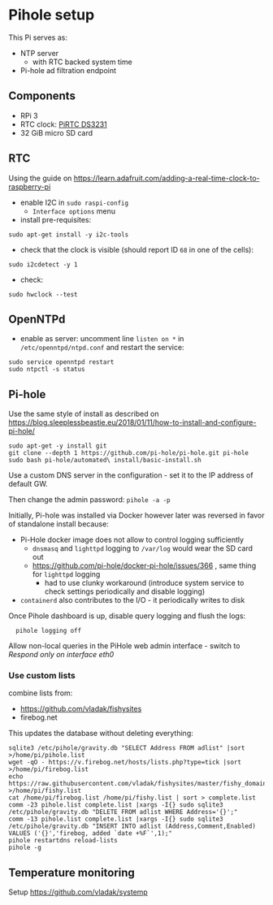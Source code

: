 # Pihole setup

This Pi serves as:
  - NTP server
    - with RTC backed system time
  - Pi-hole ad filtration endpoint

## Components

- RPi 3
- RTC clock: [PiRTC DS3231](https://www.adafruit.com/product/4282)
- 32 GiB micro SD card

## RTC

Using the guide on https://learn.adafruit.com/adding-a-real-time-clock-to-raspberry-pi

- enable I2C in `sudo raspi-config`
  - `Interface options` menu
- install pre-requisites:
```
sudo apt-get install -y i2c-tools
```
- check that the clock is visible (should report ID `68` in one of the cells):
```
sudo i2cdetect -y 1
```
- check:
```
sudo hwclock --test
```

## OpenNTPd

- enable as server: uncomment line `listen on *` in `/etc/openntpd/ntpd.conf` and restart the service:
```
sudo service openntpd restart
sudo ntpctl -s status
```

## Pi-hole

Use the same style of install as described on https://blog.sleeplessbeastie.eu/2018/01/11/how-to-install-and-configure-pi-hole/

```
sudo apt-get -y install git
git clone --depth 1 https://github.com/pi-hole/pi-hole.git pi-hole
sudo bash pi-hole/automated\ install/basic-install.sh
```

Use a custom DNS server in the configuration - set it to the IP address of default GW.

Then change the admin password: `pihole -a -p`

Initially, Pi-hole was installed via Docker however later was reversed in favor of standalone install because:
  - Pi-Hole docker image does not allow to control logging sufficiently
    - `dnsmasq` and `lighttpd` logging to `/var/log` would wear the SD card out
    - https://github.com/pi-hole/docker-pi-hole/issues/366 , same thing for `lighttpd` logging
      - had to use clunky workaround (introduce system service to check settings periodically and disable logging)
  - `containerd` also contributes to the I/O - it periodically writes to disk

Once Pihole dashboard is up, disable query logging and flush the logs:
```
  pihole logging off
```

Allow non-local queries in the PiHole web admin interface - switch to *Respond only on interface eth0*

### Use custom lists

combine lists from:
  - https://github.com/vladak/fishysites
  - firebog.net

This updates the database without deleting everything:
```
sqlite3 /etc/pihole/gravity.db "SELECT Address FROM adlist" |sort >/home/pi/pihole.list
wget -qO - https://v.firebog.net/hosts/lists.php?type=tick |sort >/home/pi/firebog.list
echo https://raw.githubusercontent.com/vladak/fishysites/master/fishy_domains.txt >/home/pi/fishy.list
cat /home/pi/firebog.list /home/pi/fishy.list | sort > complete.list
comm -23 pihole.list complete.list |xargs -I{} sudo sqlite3 /etc/pihole/gravity.db "DELETE FROM adlist WHERE Address='{}';"
comm -13 pihole.list complete.list |xargs -I{} sudo sqlite3 /etc/pihole/gravity.db "INSERT INTO adlist (Address,Comment,Enabled) VALUES ('{}','firebog, added `date +%F`',1);"
pihole restartdns reload-lists
pihole -g
```

## Temperature monitoring

Setup https://github.com/vladak/systemp
